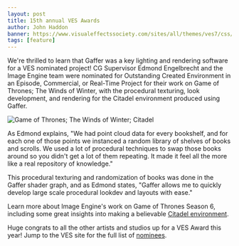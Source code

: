 ```yaml
---
layout: post
title: 15th annual VES Awards
author: John Haddon
banner: https://www.visualeffectssociety.com/sites/all/themes/ves7/css/images/nav/head-logo.png
tags: [feature]
---
```


We're thrilled to learn that Gaffer was a key lighting and rendering software for a VES nominated project! CG Supervisor Edmond Engelbrecht and the Image Engine team were nominated for Outstanding Created Environment in an Episode, Commercial, or Real-Time Project for their work on Game of Thrones; The Winds of Winter, with the procedural texturing, look development, and rendering for the Citadel environment produced using Gaffer.

![Game of Thrones; The Winds of Winter; Citadel](https://image-engine.com/wp-content/uploads/2016/07/GT6Library2.jpg)

As Edmond explains, "We had point cloud data for every bookshelf, and for each one of those points we instanced a random library of shelves of books and scrolls. We used a lot of procedural techniques to swap those books around so you didn't get a lot of them repeating. It made it feel all the more like a real repository of knowledge."

This procedural texturing and randomization of books was done in the Gaffer shader graph, and as Edmond states, "Gaffer allows me to quickly develop large scale procedural lookdev and layouts with ease."

Learn more about Image Engine's work on Game of Thrones Season 6, including some great insights into making a believable [Citadel environment](https://image-engine.com/tv/game-of-thrones-season-6/).

Huge congrats to all the other artists and studios up for a VES Award this year! Jump to the VES site for the full list of [nominees](https://www.visualeffectssociety.com/post/15th-annual-ves-awards-nominees).
